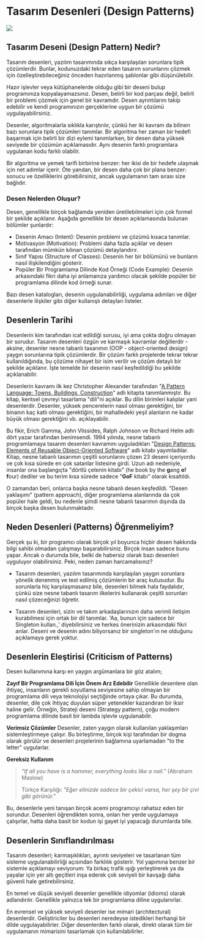 ﻿# Tasarım Desenleri (Design Patterns)
![](https://refactoring.guru/images/refactoring/content/refactoring-2x.png)
## Tasarım Deseni (Design Pattern) Nedir?
Tasarım desenleri, yazılım tasarımında sıkça karşılaşılan sorunlara tipik çözümlerdir. Bunlar, kodunuzdaki tekrar eden tasarım sorunlarını çözmek için özelleştirebileceğiniz önceden hazırlanmış şablonlar gibi düşünülebilir.

 Hazır işlevler veya kütüphanelerde olduğu gibi bir deseni bulup programınıza kopyalayamazsınız. Desen, belirli bir kod parçası değil, belirli bir problemi çözmek için genel bir kavramdır. Desen ayrıntılarını takip edebilir ve kendi programınızın gerçeklerine uygun bir çözümü uygulayabilirsiniz.

Desenler, algoritmalarla sıklıkla karıştırılır, çünkü her iki kavram da bilinen bazı sorunlara tipik çözümleri tanımlar. Bir algoritma her zaman bir hedefi başarmak için belirli bir dizi eylemi tanımlarken, bir desen daha yüksek seviyede bir çözümün açıklamasıdır. Aynı desenin farklı programlara uygulanan kodu farklı olabilir.

Bir algoritma ve yemek tarifi birbirine benzer: her ikisi de bir hedefe ulaşmak için net adımlar içerir. Öte yandan, bir desen daha çok bir plana benzer: sonucu ve özelliklerini görebilirsiniz, ancak uygulamanın tam sırası size bağlıdır.

### Desen Nelerden Oluşur?
Desen, genellikle birçok bağlamda yeniden üretilebilmeleri için çok formel bir şekilde açıklanır. Aşağıda genellikle bir desen açıklamasında bulunan bölümler şunlardır:

-  Desenin Amacı (Intent): Desenin problemi ve çözümü kısaca tanımlar.
- Motivasyon (Motivation): Problemi daha fazla açıklar ve desen tarafından mümkün kılınan çözümü detaylandırır.
-  Sınıf Yapısı (Structure of Classes): Desenin her bir bölümünü ve bunların nasıl ilişkilendiğini gösterir.
-  Popüler Bir Programlama Dilinde Kod Örneği (Code Example): Desenin arkasındaki fikri daha iyi anlamanıza yardımcı olacak şekilde popüler bir programlama dilinde kod örneği sunar.

Bazı desen katalogları, desenin uygulanabilirliği, uygulama adımları ve diğer desenlerle ilişkiler gibi diğer kullanışlı detayları listeler.

## Desenlerin Tarihi
Desenlerin kim tarafından icat edildiği sorusu, iyi ama çokta doğru olmayan bir sorudur. Tasarım desenleri özgün ve karmaşık kavramlar değillerdir - aksine, desenler nesne tabanlı tasarımın (OOP - object-oriented design) yaygın sorunlarına tipik çözümlerdir. Bir çözüm farklı projelerde tekrar tekrar kullanıldığında, bu çözüme nihayet bir isim verilir ve çözüm detaylı bir şekilde açıklanır. İşte temelde bir desenin nasıl keşfedildiği bu şekilde açıklanabilir.

Desenlerin kavramı ilk kez Christopher Alexander tarafından "[A Pattern Language: Towns, Buildings, Construction](https://www.amazon.com/-/dp/0195019199)" adlı kitapta tanımlanmıştır. Bu kitap, kentsel çevreyi tasarlama "dili"ni açıklar. Bu dilin birimleri kalıplar yani desenlerdir. Desenler, yüksek pencerelerin nasıl olması gerektiğini, bir binanın kaç katlı olması gerektiğini, bir mahalledeki yeşil alanların ne kadar büyük olması gerektiğini vb. açıklayabilir.

Bu fikir, Erich Gamma, John Vlissides, Ralph Johnson ve Richard Helm adlı dört yazar tarafından benimsendi. 1994 yılında, nesne tabanlı programlamaya tasarım desenleri kavramını uyguladıkları "[Design Patterns: Elements of Reusable Object-Oriented Software](https://www.amazon.com/gp/product/0201633612/)" adlı kitabı yayımladılar. Kitap, nesne tabanlı tasarımın çeşitli sorunlarını çözen 23 deseni içeriyordu ve çok kısa sürede en çok satanlar listesine girdi. Uzun adı nedeniyle, insanlar ona başlangıçta "dörtlü çetenin kitabı" (he book by the **g**ang **o**f **f**our) dediler ve bu terim kısa sürede sadece "**GoF** kitabı" olarak kısaltıldı.

O zamandan beri, onlarca başka nesne tabanlı desen keşfedildi. "Desen yaklaşımı" (pattern approach), diğer programlama alanlarında da çok popüler hale geldi, bu nedenle şimdi nesne tabanlı tasarımın dışında da birçok başka desen bulunmaktadır.

## Neden Desenleri (Patterns) Öğrenmeliyim?
Gerçek şu ki, bir programcı olarak birçok yıl boyunca hiçbir desen hakkında bilgi sahibi olmadan çalışmayı başarabilirsiniz. Birçok insan sadece bunu yapar. Ancak o durumda bile, belki de habersiz olarak bazı desenleri uyguluyor olabilirsiniz. Peki, neden zaman harcamalısınız?

- Tasarım desenleri, yazılım tasarımında karşılaşılan yaygın sorunlara yönelik denenmiş ve test edilmiş çözümlerin bir araç kutusudur. Bu sorunlarla hiç karşılaşmasanız bile, desenleri bilmek hala faydalıdır, çünkü size nesne tabanlı tasarım ilkelerini kullanarak çeşitli sorunları nasıl çözeceğinizi öğretir.

- Tasarım desenleri, sizin ve takım arkadaşlarınızın daha verimli iletişim kurabilmesi için ortak bir dil tanımlar. 'Aa, bunun için sadece bir Singleton kullan.,' diyebilirsiniz ve herkes önerinizin arkasındaki fikri anlar. Deseni ve desenin adını biliyorsanız bir singleton'ın ne olduğunu açıklamaya gerek yoktur. 

## Desenlerin Eleştirisi (Criticism of Patterns)

Desen kullanımına karşı en yaygın argümanlara bir göz atalım;

**Zayıf Bir Programlama Dili İçin Önem Arz Edebilir**
Genellikle desenlere olan ihtiyaç, insanların gerekli soyutlama seviyesine sahip olmayan bir programlama dili veya teknolojiyi seçtiğinde ortaya çıkar. Bu durumda, desenler, dile çok ihtiyaç duyulan süper yetenekler kazandıran bir iksir haline gelir.
Örneğin, Strateji deseni (Strategy pattern), çoğu modern programlama dilinde basit bir lambda işlevle uygulanabilir.

**Verimsiz Çözümler**
Desenler, zaten yaygın olarak kullanılan yaklaşımları sistemleştirmeye çalışır. Bu birleştirme, birçok kişi tarafından bir dogma olarak görülür ve desenleri projelerinin bağlamına uyarlamadan "to the letter" uygularlar.

**Gereksiz Kullanım**
> *"If all you have is a hammer, everything looks like a nail."* (Abraham Maslow)
> 
> Türkçe Karşılığı: *"Eğer elinizde sadece bir çekici varsa, her şey bir çivi gibi görünür."*

Bu, desenlerle yeni tanışan birçok acemi programcıyı rahatsız eden bir sorundur. Desenleri öğrendikten sonra, onları her yerde uygulamaya çalışırlar, hatta daha basit bir kodun işi gayet iyi yapacağı durumlarda bile.

## Desenlerin Sınıflandırılması
Tasarım desenleri; karmaşıklıkları, ayrıntı seviyeleri ve tasarlanan tüm sisteme uygulanabilirliği açısından farklılık gösterir. Yol yapımına benzer bir sistemle açıklamayı seviyorum:  Ya birkaç trafik ışığı yerleştirerek ya da yayalar için yer altı geçitleri inşa ederek çok seviyeli bir kavşağı daha güvenli hale getirebilirsiniz.

En temel ve düşük seviyeli desenler genellikle idiyomlar (idioms) olarak adlandırılır. Genellikle yalnızca tek bir programlama diline uygulanırlar.

En evrensel ve yüksek seviyeli desenler ise mimari (architectural) desenlerdir. Geliştiriciler bu desenleri neredeyse istedikleri herhangi bir dilde uygulayabilirler. Diğer desenlerden farklı olarak, direkt olarak tüm bir uygulamanın mimarisini tasarlamak için kullanılabilirler.






